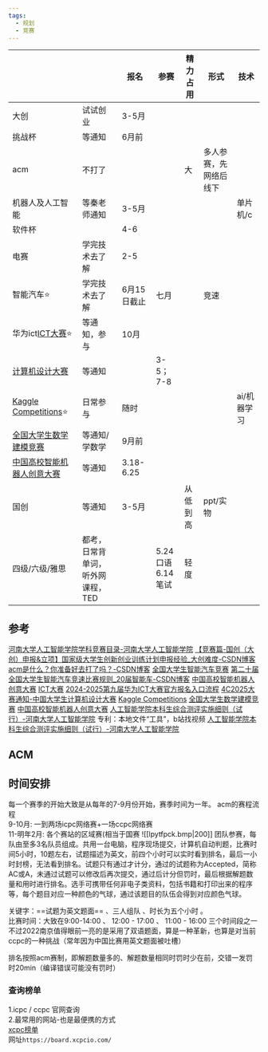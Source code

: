 ```yaml
---
tags:
  - 规划
  - 竞赛
---
```


|                                                                                           |                    | 报名        | 参赛               | 精力占用 | 形式          | 技术      |
| ----------------------------------------------------------------------------------------- | ------------------ | --------- | ---------------- | ---- | ----------- | ------- |
| 大创                                                                                        | 试试创业               | 3-5月      |                  |      |             |         |
| 挑战杯                                                                                       | 等通知                | 6月前       |                  |      |             |         |
| acm                                                                                       | 不打了                |           |                  | 大    | 多人参赛，先网络后线下 |         |
| 机器人及人工智能                                                                                  | 等秦老师通知             | 3-5月      |                  |      |             | 单片机/c   |
| 软件杯                                                                                       |                    | 4-6       |                  |      |             |         |
| 电赛                                                                                        | 学完技术去了解            | 2-5       |                  |      |             |         |
| 智能汽车⭐                                                                                     | 学完技术去了解            | 6月15日截止   | 七月               |      | 竞速          |         |
| 华为ict[ICT大赛](https://e.huawei.com/cn/talent/ict-academy/#/ict-contest?compId=85131973)⭐   | 等通知，参与             | 10月       |                  |      |             |         |
| [计算机设计大赛](http://jsjds.blcu.edu.cn/)                                                      | 等通知                |           | 3-5；7-8          |      |             |         |
| [Kaggle Competitions](https://www.kaggle.com/competitions)⭐                               | 日常参与               | 随时        |                  |      |             | ai/机器学习 |
| [全国大学生数学建模竞赛](https://www.mcm.edu.cn/html_cn/block/44e92058f537729c6b6a62a3662ee417.html) | 等通知/学数学            | 9月前       |                  |      |             |         |
| [中国高校智能机器人创意大赛](https://www.robotcontest.cn/datacenter/news/detail?id=8753)               | 等通知                | 3.18-6.25 |                  |      |             |         |
| 国创                                                                                        | 等通知                | 3-5月      |                  | 从低到高 | ppt/实物      |         |
| 四级/六级/雅思                                                                                  | 都考，日常背单词，听外网课程，TED |           | 5.24口语<br>6.14笔试 | 轻度   |             |         |
## 参考
[河南大学人工智能学院学科竞赛目录-河南大学人工智能学院](https://ai.henu.edu.cn/info/1112/2929.htm)
[【竞赛篇-国创（大创）申报&立项】国家级大学生创新创业训练计划申报经验_大创难度-CSDN博客](https://blog.csdn.net/weixin_43956523/article/details/118538760)
[acm是什么？你准备好去打了吗？-CSDN博客](https://blog.csdn.net/qq_52358098/article/details/128335444)
[全国大学生智能汽车竞赛](http://www.smartcarrace.com/newsdetail?id=255)
[第二十届全国大学生智能汽车竞速比赛规则_20届智能车-CSDN博客](https://zhuoqing.blog.csdn.net/article/details/143673441)
[中国高校智能机器人创意大赛](https://www.robotcontest.cn/datacenter/news/detail?id=8753)
[ICT大赛](https://e.huawei.com/cn/talent/ict-academy/#/ict-contest?compId=85131973)
[2024-2025第九届华为ICT大赛官方报名入口流程](https://m.zhihuirongyun.com/moth/news/2564.html)
[4C2025大赛通知-中国大学生计算机设计大赛](http://jsjds.blcu.edu.cn/info/1041/1994.htm)
[Kaggle Competitions](https://www.kaggle.com/competitions)
[全国大学生数学建模竞赛](https://www.mcm.edu.cn/html_cn/block/44e92058f537729c6b6a62a3662ee417.html) 
[中国高校智能机器人创意大赛](https://www.robotcontest.cn/datacenter/news/detail?id=8753)
[人工智能学院本科生综合测评实施细则（试行）-河南大学人工智能学院](https://ai.henu.edu.cn/info/1036/22111.htm)
专利：本地文件“工具”，b站找视频
[人工智能学院本科生综合测评实施细则（试行）-河南大学人工智能学院](https://ai.henu.edu.cn/info/1036/22111.htm)
## ACM
## 时间安排
每一个赛季的开始大致是从每年的7-9月份开始，赛季时间为一年。
acm的赛程流程  
9-10月: 一到两场icpc网络赛+一场ccpc网络赛  
11-明年2月: 各个赛站的区域赛(相当于国赛
![[lpytfpck.bmp|200]]
团队参赛，每队由至多3名队员组成。共用一台电脑，程序现场提交，计算机自动判题，比赛时间5小时，10题左右，试题描述为英文，前四个小时可以实时看到排名，最后一小时封榜，无法看到排名。试题只有通过才计分，通过的试题称为Accepted，简称AC或A，未通过试题可以修改后再次提交，通过后计分但罚时，最后根据解题数量和用时进行排名。选手可携带任何非电子类资料，包括书籍和打印出来的程序等，每个题目对应一种颜色的气球，通过该题目的队伍会得到对应颜色气球。

关键字：==试题为英文题面== 、三人组队 、时长为五个小时 。  
比赛时间：大致在9:00-14:00 、 12:00 - 17:00 、 11:00 - 16:00 三个时间段之一  
不过2022南京值得眼前一亮的是采用了双语题面，算是一种革新，也算是对当前ccpc的一种挑战（常年因为中国比赛用英文题面被吐槽）

排名按照acm赛制，即解题数量多的、解题数量相同时罚时少在前，交错一发罚时20min（编译错误可能没有罚时）
### 查询榜单

1.icpc / ccpc 官网查询  
2.最常用的网站-也是最便携的方式  
[xcpc榜单](https://board.xcpcio.com/)  
网址`https://board.xcpcio.com/`
